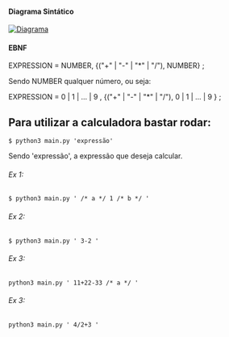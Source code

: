 #### Diagrama Sintático

[![Diagrama](https://i.imgur.com/XDpF1CY.png)]()


#### EBNF

EXPRESSION = NUMBER, {("+" | "-" | "*" | "/"), NUMBER} ;

Sendo NUMBER qualquer número, ou seja:

EXPRESSION = 0 | 1 | ... | 9 , {("+" | "-" | "*" | "/"), 0 | 1 | ... | 9 } ;




## Para utilizar a calculadora bastar rodar:

```
$ python3 main.py 'expressão' 
```
Sendo 'expressão', a expressão que deseja calcular. 

###### Ex 1:
```
$ python3 main.py ' /* a */ 1 /* b */ '
```

######  Ex 2:
```
$ python3 main.py ' 3-2 '
```

######  Ex 3:
```
python3 main.py ' 11+22-33 /* a */ '
```

######  Ex 3:
```
python3 main.py ' 4/2+3 '
```







